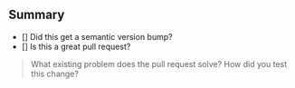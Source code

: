 <!--
  Thanks for submitting a pull request!
  We appreciate you spending the time to work on these changes. Please provide enough information 
  so that others can review your pull request.
  
  If you leave this empty, your PR will very likely be closed.
-->

## Summary
<!-- Put an X in the brackets to mark the checkbox -->
- [] Did this get a semantic version bump?
- [] Is this a great pull request?

<!-- Explain the reason for making this change. -->
 > What existing problem does the pull request solve? How did you test this change?

